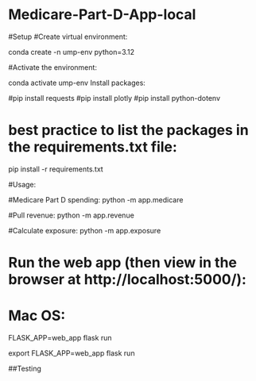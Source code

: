 # Medicare-Part-D-App-local
#Setup
#Create virtual environment:

conda create -n ump-env python=3.12

#Activate the environment:

conda activate ump-env
Install packages:

#pip install requests
#pip install plotly
#pip install python-dotenv

# best practice to list the packages in the requirements.txt file:
pip install -r requirements.txt

#Usage:

#Medicare Part D spending:
python -m app.medicare

#Pull revenue:
python -m app.revenue

#Calculate exposure:
python -m app.exposure

# Run the web app (then view in the browser at http://localhost:5000/):

# Mac OS:
FLASK_APP=web_app flask run

export FLASK_APP=web_app
flask run

##Testing
